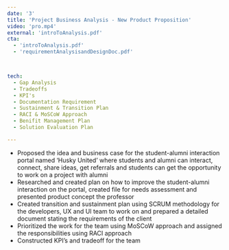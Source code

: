 ```yaml
---
date: '3'
title: 'Project Business Analysis - New Product Proposition'
video: 'pro.mp4'
external: 'introToAnalysis.pdf'
cta:
  - 'introToAnalysis.pdf'   
  - 'requirementAnalysisandDesignDoc.pdf'



tech:
  - Gap Analysis
  - Tradeoffs
  - KPI's
  - Documentation Requirement
  - Sustainment & Transition Plan
  - RACI & MoSCoW Approach
  - Benifit Management Plan
  - Solution Evaluation Plan

---
```


- Proposed the idea and business case for the student-alumni interaction portal named ‘Husky United’ where students and alumni can interact, connect, share ideas, get referrals and students can get the opportunity to work on a project with alumni
- Researched and created plan on how to improve the student-alumni interaction on the portal, created file for needs assessment and presented product concept the professor
- Created transition and sustainment plan using SCRUM methodology for the developers, UX and UI team to work on and prepared a detailed document stating the requirements of the client
- Prioritized the work for the team using MoSCoW approach and assigned the responsibilities using RACI approach
- Constructed KPI’s and tradeoff for the team 

